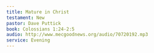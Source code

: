 ```yaml
---
title: Mature in Christ
testament: New
pastor: Dave Puttick
book: Colossians 1:24-2:5
audio: http://www.mecgoodnews.org/audio/70720192.mp3
service: Evening
---
```

